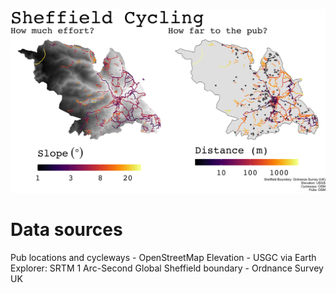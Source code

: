 ![Sheffield Cycling](./figs/sheffield_maps.png?raw=true "Sheffield Cycling")

# Data sources
Pub locations and cycleways - OpenStreetMap
Elevation - USGC via Earth Explorer: SRTM 1 Arc-Second Global
Sheffield boundary - Ordnance Survey UK
